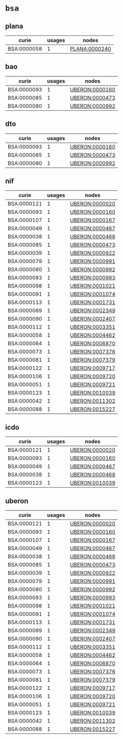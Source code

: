# `bsa`

## plana

| curie       |   usages | nodes                                                         |
|-------------|----------|---------------------------------------------------------------|
| BSA:0000058 |        1 | [PLANA:0000240](http://purl.obolibrary.org/obo/PLANA_0000240) |

## bao

| curie       |   usages | nodes                                                           |
|-------------|----------|-----------------------------------------------------------------|
| BSA:0000093 |        1 | [UBERON:0000160](http://purl.obolibrary.org/obo/UBERON_0000160) |
| BSA:0000085 |        1 | [UBERON:0000473](http://purl.obolibrary.org/obo/UBERON_0000473) |
| BSA:0000080 |        1 | [UBERON:0000992](http://purl.obolibrary.org/obo/UBERON_0000992) |

## dto

| curie       |   usages | nodes                                                           |
|-------------|----------|-----------------------------------------------------------------|
| BSA:0000093 |        1 | [UBERON:0000160](http://purl.obolibrary.org/obo/UBERON_0000160) |
| BSA:0000085 |        1 | [UBERON:0000473](http://purl.obolibrary.org/obo/UBERON_0000473) |
| BSA:0000080 |        1 | [UBERON:0000992](http://purl.obolibrary.org/obo/UBERON_0000992) |

## nif

| curie       |   usages | nodes                                                           |
|-------------|----------|-----------------------------------------------------------------|
| BSA:0000121 |        1 | [UBERON:0000020](http://purl.obolibrary.org/obo/UBERON_0000020) |
| BSA:0000093 |        1 | [UBERON:0000160](http://purl.obolibrary.org/obo/UBERON_0000160) |
| BSA:0000107 |        1 | [UBERON:0000167](http://purl.obolibrary.org/obo/UBERON_0000167) |
| BSA:0000049 |        1 | [UBERON:0000467](http://purl.obolibrary.org/obo/UBERON_0000467) |
| BSA:0000038 |        1 | [UBERON:0000468](http://purl.obolibrary.org/obo/UBERON_0000468) |
| BSA:0000085 |        1 | [UBERON:0000473](http://purl.obolibrary.org/obo/UBERON_0000473) |
| BSA:0000039 |        1 | [UBERON:0000922](http://purl.obolibrary.org/obo/UBERON_0000922) |
| BSA:0000079 |        1 | [UBERON:0000991](http://purl.obolibrary.org/obo/UBERON_0000991) |
| BSA:0000080 |        1 | [UBERON:0000992](http://purl.obolibrary.org/obo/UBERON_0000992) |
| BSA:0000083 |        1 | [UBERON:0000993](http://purl.obolibrary.org/obo/UBERON_0000993) |
| BSA:0000098 |        1 | [UBERON:0001021](http://purl.obolibrary.org/obo/UBERON_0001021) |
| BSA:0000091 |        1 | [UBERON:0001074](http://purl.obolibrary.org/obo/UBERON_0001074) |
| BSA:0000113 |        1 | [UBERON:0001731](http://purl.obolibrary.org/obo/UBERON_0001731) |
| BSA:0000089 |        1 | [UBERON:0002349](http://purl.obolibrary.org/obo/UBERON_0002349) |
| BSA:0000090 |        1 | [UBERON:0002407](http://purl.obolibrary.org/obo/UBERON_0002407) |
| BSA:0000112 |        1 | [UBERON:0003351](http://purl.obolibrary.org/obo/UBERON_0003351) |
| BSA:0000058 |        1 | [UBERON:0004462](http://purl.obolibrary.org/obo/UBERON_0004462) |
| BSA:0000064 |        1 | [UBERON:0006870](http://purl.obolibrary.org/obo/UBERON_0006870) |
| BSA:0000073 |        1 | [UBERON:0007376](http://purl.obolibrary.org/obo/UBERON_0007376) |
| BSA:0000081 |        1 | [UBERON:0007379](http://purl.obolibrary.org/obo/UBERON_0007379) |
| BSA:0000122 |        1 | [UBERON:0009717](http://purl.obolibrary.org/obo/UBERON_0009717) |
| BSA:0000106 |        1 | [UBERON:0009720](http://purl.obolibrary.org/obo/UBERON_0009720) |
| BSA:0000051 |        1 | [UBERON:0009721](http://purl.obolibrary.org/obo/UBERON_0009721) |
| BSA:0000123 |        1 | [UBERON:0010039](http://purl.obolibrary.org/obo/UBERON_0010039) |
| BSA:0000042 |        1 | [UBERON:0011302](http://purl.obolibrary.org/obo/UBERON_0011302) |
| BSA:0000088 |        1 | [UBERON:0015227](http://purl.obolibrary.org/obo/UBERON_0015227) |

## icdo

| curie       |   usages | nodes                                                           |
|-------------|----------|-----------------------------------------------------------------|
| BSA:0000121 |        1 | [UBERON:0000020](http://purl.obolibrary.org/obo/UBERON_0000020) |
| BSA:0000093 |        1 | [UBERON:0000160](http://purl.obolibrary.org/obo/UBERON_0000160) |
| BSA:0000049 |        1 | [UBERON:0000467](http://purl.obolibrary.org/obo/UBERON_0000467) |
| BSA:0000038 |        1 | [UBERON:0000468](http://purl.obolibrary.org/obo/UBERON_0000468) |
| BSA:0000123 |        1 | [UBERON:0010039](http://purl.obolibrary.org/obo/UBERON_0010039) |

## uberon

| curie       |   usages | nodes                                                           |
|-------------|----------|-----------------------------------------------------------------|
| BSA:0000121 |        1 | [UBERON:0000020](http://purl.obolibrary.org/obo/UBERON_0000020) |
| BSA:0000093 |        1 | [UBERON:0000160](http://purl.obolibrary.org/obo/UBERON_0000160) |
| BSA:0000107 |        1 | [UBERON:0000167](http://purl.obolibrary.org/obo/UBERON_0000167) |
| BSA:0000049 |        1 | [UBERON:0000467](http://purl.obolibrary.org/obo/UBERON_0000467) |
| BSA:0000038 |        1 | [UBERON:0000468](http://purl.obolibrary.org/obo/UBERON_0000468) |
| BSA:0000085 |        1 | [UBERON:0000473](http://purl.obolibrary.org/obo/UBERON_0000473) |
| BSA:0000039 |        1 | [UBERON:0000922](http://purl.obolibrary.org/obo/UBERON_0000922) |
| BSA:0000079 |        1 | [UBERON:0000991](http://purl.obolibrary.org/obo/UBERON_0000991) |
| BSA:0000080 |        1 | [UBERON:0000992](http://purl.obolibrary.org/obo/UBERON_0000992) |
| BSA:0000083 |        1 | [UBERON:0000993](http://purl.obolibrary.org/obo/UBERON_0000993) |
| BSA:0000098 |        1 | [UBERON:0001021](http://purl.obolibrary.org/obo/UBERON_0001021) |
| BSA:0000091 |        1 | [UBERON:0001074](http://purl.obolibrary.org/obo/UBERON_0001074) |
| BSA:0000113 |        1 | [UBERON:0001731](http://purl.obolibrary.org/obo/UBERON_0001731) |
| BSA:0000089 |        1 | [UBERON:0002349](http://purl.obolibrary.org/obo/UBERON_0002349) |
| BSA:0000090 |        1 | [UBERON:0002407](http://purl.obolibrary.org/obo/UBERON_0002407) |
| BSA:0000112 |        1 | [UBERON:0003351](http://purl.obolibrary.org/obo/UBERON_0003351) |
| BSA:0000058 |        1 | [UBERON:0004462](http://purl.obolibrary.org/obo/UBERON_0004462) |
| BSA:0000064 |        1 | [UBERON:0006870](http://purl.obolibrary.org/obo/UBERON_0006870) |
| BSA:0000073 |        1 | [UBERON:0007376](http://purl.obolibrary.org/obo/UBERON_0007376) |
| BSA:0000081 |        1 | [UBERON:0007379](http://purl.obolibrary.org/obo/UBERON_0007379) |
| BSA:0000122 |        1 | [UBERON:0009717](http://purl.obolibrary.org/obo/UBERON_0009717) |
| BSA:0000106 |        1 | [UBERON:0009720](http://purl.obolibrary.org/obo/UBERON_0009720) |
| BSA:0000051 |        1 | [UBERON:0009721](http://purl.obolibrary.org/obo/UBERON_0009721) |
| BSA:0000123 |        1 | [UBERON:0010039](http://purl.obolibrary.org/obo/UBERON_0010039) |
| BSA:0000042 |        1 | [UBERON:0011302](http://purl.obolibrary.org/obo/UBERON_0011302) |
| BSA:0000088 |        1 | [UBERON:0015227](http://purl.obolibrary.org/obo/UBERON_0015227) |

